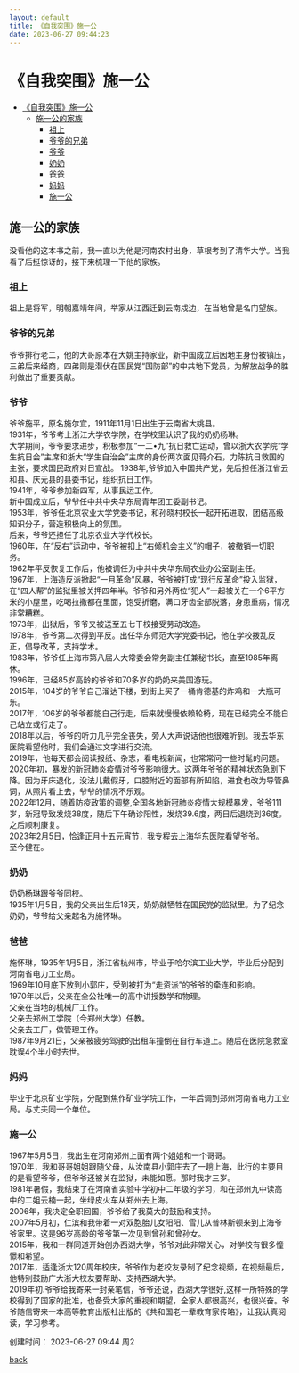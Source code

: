 ```yaml
---
layout: default
title: 《自我突围》施一公
date: 2023-06-27 09:44:23
--- 
```


# 《自我突围》施一公

- [《自我突围》施一公](#自我突围施一公)
  - [施一公的家族](#施一公的家族)
    - [祖上](#祖上)
    - [爷爷的兄弟](#爷爷的兄弟)
    - [爷爷](#爷爷)
    - [奶奶](#奶奶)
    - [爸爸](#爸爸)
    - [妈妈](#妈妈)
    - [施一公](#施一公)


## 施一公的家族

没看他的这本书之前，我一直以为他是河南农村出身，草根考到了清华大学。当我看了后挺惊讶的，接下来梳理一下他的家族。

### 祖上

祖上是将军，明朝嘉靖年间，举家从江西迁到云南戍边，在当地曾是名门望族。

### 爷爷的兄弟

爷爷排行老二，他的大哥原本在大姚主持家业，新中国成立后因地主身份被镇压，三弟后来经商，四弟则是潜伏在国民党“国防部”的中共地下党员，为解放战争的胜利做出了重要贡献。

### 爷爷

爷爷施平，原名施尔宜，1911年11月1日出生于云南省大姚县。  
1931年，爷爷考上浙江大学农学院，在学校里认识了我的奶奶杨琳。  
大学期间，爷爷要求进步，积极参加“一二•九”抗日救亡运动，曾以浙大农学院“学生抗日会”主席和浙大“学生自治会”主席的身份两次面见蒋介石，力陈抗日救国的主张，要求国民政府对日宣战。 
1938年,爷爷加入中国共产党，先后担任浙江省云和县、庆元县的县委书记，组织抗日工作。  
1941年，爷爷参加新四军，从事民运工作。  
新中国成立后，爷爷任中共中央华东局青年团工委副书记。  
1953年，爷爷任北京农业大学党委书记，和孙晓村校长一起开拓进取，团结高级知识分子，营造积极向上的氛围。  
后来，爷爷还担任了北京农业大学代校长。  
1960年，在“反右”运动中，爷爷被扣上“右倾机会主义”的帽子，被撤销一切职务。  
1962年平反恢复工作后，他被调任为中共中央华东局农业办公室副主任。  
1967年，上海造反派掀起“一月革命”风暴，爷爷被打成“现行反革命”投入监狱，在“四人帮”的监狱里被关押四年半。爷爷和另外两位“犯人”一起被关在一个6平方米的小屋里，吃喝拉撒都在里面，饱受折磨，满口牙齿全部脱落，身患重病，情况非常糟糕。  
1973年，出狱后，爷爷又被送至五七干校接受劳动改造。  
1978年，爷爷第二次得到平反。出任华东师范大学党委书记，他在学校拨乱反正，倡导改革，支持学术。  
1983年，爷爷任上海市第八届人大常委会常务副主任兼秘书长，直至1985年离休。  
1996年，已经85岁高龄的爷爷和70多岁的奶奶来美国游玩。  
2015年，104岁的爷爷自己溜达下楼，到街上买了一桶肯德基的炸鸡和一大瓶可乐。  
2017年，106岁的爷爷都能自己行走，后来就慢慢依赖轮椅，现在已经完全不能自己站立或行走了。  
2018年以后，爷爷的听力几乎完全丧失，旁人大声说话他也很难听到。我去华东医院看望他时，我们会通过文字进行交流。  
2019年，他每天都会阅读报纸、杂志，看电视新闻，也常常问一些时髦的问题。  
2020年初，暴发的新冠肺炎疫情对爷爷影响很大。这两年爷爷的精神状态急剧下降。因为牙床退化，没法儿戴假牙，口腔附近的面部有所凹陷，进食也改为导管鼻饲，从照片看上去，爷爷的情况不乐观。  
2022年12月，随着防疫政策的调整,全国各地新冠肺炎疫情大规模暴发，爷爷111岁，新冠导致发烧38度，随后下午确诊阳性，发烧39.6度，两日后退烧到36度。之后顺利康复。  
2023年2月5日，恰逢正月十五元宵节，我专程去上海华东医院看望爷爷。  
至今健在。  

### 奶奶

奶奶杨琳跟爷爷同校。  
1935年1月5日，我的父亲出生后18天，奶奶就牺牲在国民党的监狱里。为了纪念奶奶，爷爷给父亲起名为施怀琳。

### 爸爸

施怀琳，1935年1月5日，浙江省杭州市，毕业于哈尔滨工业大学，毕业后分配到河南省电力工业局。  
1969年10月底下放到小郭庄，受到被打为“走资派”的爷爷的牵连和影响。  
1970年以后，父亲在全公社唯一的高中讲授数学和物理。  
父亲在当地的机械厂工作。  
父亲去郑州工学院（今郑州大学）任教。  
父亲去工厂，做管理工作。  
1987年9月21日，父亲被疲劳驾驶的出租车撞倒在自行车道上。随后在医院急救室耽误4个半小时去世。  

### 妈妈

毕业于北京矿业学院，分配到焦作矿业学院工作，一年后调到郑州河南省电力工业局。与丈夫同一个单位。

### 施一公

1967年5月5日，我出生在河南郑州上面有两个姐姐和一个哥哥。  
1970年，我和哥哥姐姐跟随父母，从汝南县小郭庄去了一趟上海，此行的主要目的是看望爷爷，但爷爷还被关在监狱，未能如愿。那时我才三岁。  
1981年暑假，我结束了在河南省实验中学初中二年级的学习，和在郑州九中读高中的二姐云楠一起，坐绿皮火车从郑州去上海。  
2006年，我决定全职回国，爷爷给了我莫大的鼓励和支持。  
2007年5月初，仁滨和我带着一对双胞胎儿女阳阳、雪儿从普林斯顿来到上海爷爷家里。这是96岁高龄的爷爷第一次见到曾孙和曾孙女。  
2015年，我和一群同道开始创办西湖大学，爷爷对此非常关心，对学校有很多憧憬和希望。  
2017年，适逢浙大120周年校庆，爷爷作为老校友录制了纪念视频，在视频最后，他特别鼓励广大浙大校友要帮助、支持西湖大学。  
2019年初.爷爷给我寄来一封亲笔信，爷爷还说，西湖大学很好,这样一所特殊的学校得到了国家的批准，也备受大家的重视和期望，全家人都很高兴，也很兴奋。爷爷随信寄来一本高等教育出版社出版的《共和国老一辈教育家传略》，让我认真阅读，学习参考。  


创建时间：
2023-06-27 09:44 周2


[back](../booklist.md)